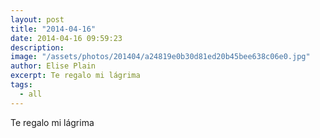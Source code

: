 ```yaml
---
layout: post
title: "2014-04-16"
date: 2014-04-16 09:59:23
description: 
image: "/assets/photos/201404/a24819e0b30d81ed20b45bee638c06e0.jpg"
author: Elise Plain
excerpt: Te regalo mi lágrima
tags: 
  - all
---
```


Te regalo mi lágrima
<p></p>
